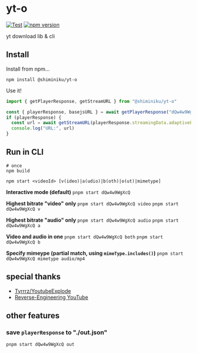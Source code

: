 # yt-o

[![Test](https://github.com/shiminiku/yt-o/actions/workflows/test.yml/badge.svg)](https://github.com/shiminiku/yt-o/actions/workflows/test.yml)
[![npm version](https://badge.fury.io/js/@shiminiku%2Fyt-o.svg)](https://badge.fury.io/js/@shiminiku%2Fyt-o)

yt download lib & cli

## Install

Install from npm...

```shell
npm install @shiminiku/yt-o
```

Use it!

```javascript
import { getPlayerResponse, getStreamURL } from "@shiminiku/yt-o"

const { playerResponse, basejsURL } = await getPlayerResponse("dQw4w9WgXcQ")
if (playerResponse) {
  const url = await getStreamURL(playerResponse.streamingData.adaptiveFormats[0], basejsURL)
  console.log("URL:", url)
}
```

## Run in CLI

```shell
# once
npm build

npm start <videoId> [v(ideo)|a(udio)|b(oth)|o(ut)|mimetype]
```

**Interactive mode (default)**
`pnpm start dQw4w9WgXcQ`

**Highest bitrate "video" only**
`pnpm start dQw4w9WgXcQ video`
`pnpm start dQw4w9WgXcQ v`

**Highest bitrate "audio" only**
`pnpm start dQw4w9WgXcQ audio`
`pnpm start dQw4w9WgXcQ a`

**Video and audio in one**
`pnpm start dQw4w9WgXcQ both`
`pnpm start dQw4w9WgXcQ b`

**Specify mimeype (partial match, using `mimeType.includes()`)**
`pnpm start dQw4w9WgXcQ mimetype audio/mp4`

## special thanks

- [Tyrrrz/YoutubeExplode](https://github.com/Tyrrrz/YoutubeExplode)
- [Reverse-Engineering YouTube](https://tyrrrz.me/blog/reverse-engineering-youtube)

## other features

### save `playerResponse` to "./out.json"

```shell
pnpm start dQw4w9WgXcQ out
```
